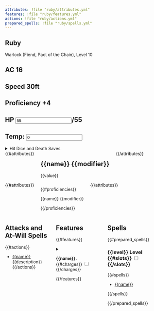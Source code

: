 ```yaml
---
attributes: !file "ruby/attributes.yml"
features: !file "ruby/features.yml"
actions: !file "ruby/actions.yml"
prepared_spells: !file "ruby/spells.yml"
---
```


<article class="three columns">
<div class="card">

# Ruby
Warlock (Fiend, Pact of the Chain), Level 10
</div>
<div class="primary card">

## AC 16

## Speed 30ft

## Proficiency +4
</div>
<div class="primary card">

## HP <input data-field-name="HP" type="number" value="55">/55
## Temp: <input data-field-name="tempHP" type="number" value="0"><br>
<details>
<summary>Hit Dice and Death Saves</summary>
Hit Dice: 1d8
<input data-field-name="hitDie1" type="checkbox">
<input data-field-name="hitDie2" type="checkbox">
<input data-field-name="hitDie3" type="checkbox">
<input data-field-name="hitDie4" type="checkbox">
<input data-field-name="hitDie5" type="checkbox">
<input data-field-name="hitDie6" type="checkbox">
<input data-field-name="hitDie7" type="checkbox">
<input data-field-name="hitDie8" type="checkbox">
<input data-field-name="hitDie9" type="checkbox">
<input data-field-name="hitDie10" type="checkbox">

Death Saves

-   Success: <input data-field-name="deathSaveSuccess1" type="checkbox">
    <input data-field-name="deathSaveSuccess2" type="checkbox">
    <input data-field-name="deathSaveSuccess3" type="checkbox">
-   Failures: <input data-field-name="deathSaveFailure1" type="checkbox">
    <input data-field-name="deathSaveFailure2" type="checkbox">
    <input data-field-name="deathSaveFailure3" type="checkbox">
</details>

</div>

</article>

</section>
<div class="six columns">
{{#attributes}}
<div class="primary card">

## {{name}} {{modifier}}

{{value}}
</div>
{{/attributes}}
</div>

<div class="six columns">
{{#attributes}}
<div>

{{#proficiencies}}

{{name}} {{modifier}}

{{/proficiencies}}

</div>
{{/attributes}}
</div>

<div class="two columns">
<div>

## Attacks and At-Will Spells
{{#actions}}

- [{{name}}]({{url}})  
  {{description}}
{{/actions}}
  
</div>
<div>

## Features
{{#features}}

<details>
<summary>

**{{name}}.**  {{#charges}} <input type="checkbox" data-field-name="{{key}}"> {{/charges}}
</summary>
{{description}}

[{{source_name}}]({{source_url}})
</details>
{{/features}}
</div>

<div>

## Spells
{{#prepared_spells}}

### {{level}} Level {{#slots}} <input type="checkbox" data-field-name="{{key}}"> {{/slots}}

{{#spells}}

- [{{name}}]({{url}})

{{/spells}}

{{/prepared_spells}}
</div>